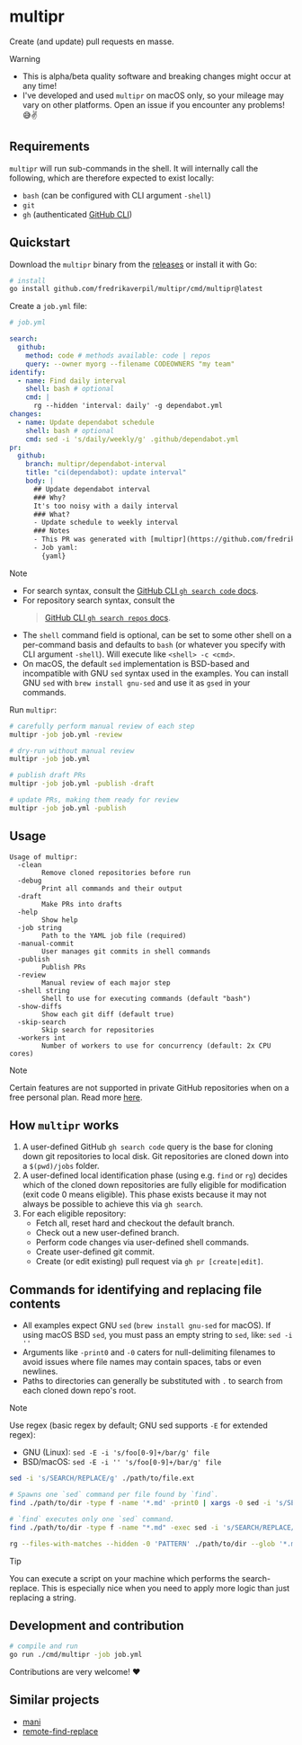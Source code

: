 # multipr

Create (and update) pull requests en masse.

> [!WARNING]
>
> - This is alpha/beta quality software and breaking changes might occur at any
>   time!
> - I've developed and used `multipr` on macOS only, so your mileage may vary on
>   other platforms. Open an issue if you encounter any problems! 😅✌️

## Requirements

`multipr` will run sub-commands in the shell. It will internally call the
following, which are therefore expected to exist locally:

- `bash` (can be configured with CLI argument `-shell`)
- `git`
- `gh` (authenticated [GitHub CLI](https://cli.github.com/))

## Quickstart

Download the `multipr` binary from the
[releases](https://github.com/fredrikaverpil/multipr/releases) or install it
with Go:

```sh
# install
go install github.com/fredrikaverpil/multipr/cmd/multipr@latest
```

Create a `job.yml` file:

```yml
# job.yml

search:
  github:
    method: code # methods available: code | repos
    query: --owner myorg --filename CODEOWNERS "my team"
identify:
  - name: Find daily interval
    shell: bash # optional
    cmd: |
      rg --hidden 'interval: daily' -g dependabot.yml
changes:
  - name: Update dependabot schedule
    shell: bash # optional
    cmd: sed -i 's/daily/weekly/g' .github/dependabot.yml
pr:
  github:
    branch: multipr/dependabot-interval
    title: "ci(dependabot): update interval"
    body: |
      ## Update dependabot interval
      ### Why?
      It's too noisy with a daily interval
      ### What?
      - Update schedule to weekly interval
      ### Notes
      - This PR was generated with [multipr](https://github.com/fredrikaverpil/multipr)
      - Job yaml:
        {yaml}
```

> [!NOTE]
>
> - For search syntax, consult the
>   [GitHub CLI `gh search code` docs](https://cli.github.com/manual/gh_search_code).
> - For repository search syntax, consult the
>   > [GitHub CLI `gh search repos` docs](https://cli.github.com/manual/gh_search_repos).
> - The `shell` command field is optional, can be set to some other shell on a
>   per-command basis and defaults to `bash` (or whatever you specify with CLI
>   argument `-shell`). Will execute like `<shell> -c <cmd>`.
> - On macOS, the default `sed` implementation is BSD-based and incompatible
>   with GNU `sed` syntax used in the examples. You can install GNU `sed` with
>   `brew install gnu-sed` and use it as `gsed` in your commands.

Run `multipr`:

```sh
# carefully perform manual review of each step
multipr -job job.yml -review

# dry-run without manual review
multipr -job job.yml

# publish draft PRs
multipr -job job.yml -publish -draft

# update PRs, making them ready for review
multipr -job job.yml -publish
```

## Usage

```text
Usage of multipr:
  -clean
        Remove cloned repositories before run
  -debug
        Print all commands and their output
  -draft
        Make PRs into drafts
  -help
        Show help
  -job string
        Path to the YAML job file (required)
  -manual-commit
        User manages git commits in shell commands
  -publish
        Publish PRs
  -review
        Manual review of each major step
  -shell string
        Shell to use for executing commands (default "bash")
  -show-diffs
        Show each git diff (default true)
  -skip-search
        Skip search for repositories
  -workers int
        Number of workers to use for concurrency (default: 2x CPU cores)
```

> [!NOTE]
>
> Certain features are not supported in private GitHub repositories when on a
> free personal plan. Read more
> [here](https://docs.github.com/en/get-started/learning-about-github/githubs-plans).

## How `multipr` works

1. A user-defined GitHub `gh search code` query is the base for cloning down git
   repositories to local disk. Git repositories are cloned down into a
   `$(pwd)/jobs` folder.
1. A user-defined local identification phase (using e.g. `find` or `rg`) decides
   which of the cloned down repositories are fully eligible for modification
   (exit code 0 means eligible). This phase exists because it may not always be
   possible to achieve this via `gh search`.
1. For each eligible repository:
   - Fetch all, reset hard and checkout the default branch.
   - Check out a new user-defined branch.
   - Perform code changes via user-defined shell commands.
   - Create user-defined git commit.
   - Create (or edit existing) pull request via `gh pr [create|edit]`.

## Commands for identifying and replacing file contents

- All examples expect GNU `sed` (`brew install gnu-sed` for macOS). If using
  macOS BSD `sed`, you must pass an empty string to `sed`, like: `sed -i ''`
- Arguments like `-print0` and `-0` caters for null-delimiting filenames to
  avoid issues where file names may contain spaces, tabs or even newlines.
- Paths to directories can generally be substituted with `.` to search from each
  cloned down repo's root.

> [!NOTE]
>
> Use regex (basic regex by default; GNU sed supports `-E` for extended regex):
>
> - GNU (Linux): `sed -E -i 's/foo[0-9]+/bar/g' file`
> - BSD/macOS: `sed -E -i '' 's/foo[0-9]+/bar/g' file`

```sh
sed -i 's/SEARCH/REPLACE/g' ./path/to/file.ext
```

```sh
# Spawns one `sed` command per file found by `find`.
find ./path/to/dir -type f -name '*.md' -print0 | xargs -0 sed -i 's/SEARCH/REPLACE/g'
```

```sh
# `find` executes only one `sed` command.
find ./path/to/dir -type f -name "*.md" -exec sed -i 's/SEARCH/REPLACE/g' {} +
```

```sh
rg --files-with-matches --hidden -0 'PATTERN' ./path/to/dir --glob '*.md' | xargs -0 sed -i 's/SEARCH/REPLACE/g'
```

> [!TIP]
>
> You can execute a script on your machine which performs the search-replace.
> This is especially nice when you need to apply more logic than just replacing
> a string.

## Development and contribution

```sh
# compile and run
go run ./cmd/multipr -job job.yml
```

Contributions are very welcome! ❤️

## Similar projects

- [mani](https://github.com/alajmo/mani)
- [remote-find-replace](https://github.com/einride/remote-find-replace)
